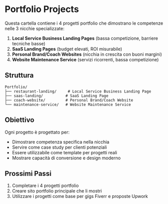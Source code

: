 # Portfolio Projects

Questa cartella contiene i 4 progetti portfolio che dimostrano le competenze nelle 3 nicchie specializzate:

1. **Local Service Business Landing Pages** (bassa competizione, barriere tecniche basse)
2. **SaaS Landing Pages** (budget elevati, ROI misurabile)
3. **Personal Brand/Coach Websites** (nicchia in crescita con buoni margini)
4. **Website Maintenance Service** (servizi ricorrenti, bassa competizione)

## Struttura

```
Portfolio/
├── restaurant-landing/     # Local Service Business Landing Page
├── saas-landing/          # SaaS Landing Page
├── coach-website/         # Personal Brand/Coach Website
└── maintenance-service/   # Website Maintenance Service
```

## Obiettivo

Ogni progetto è progettato per:
- Dimostrare competenza specifica nella nicchia
- Servire come case study per clienti potenziali
- Essere utilizzabile come template per progetti reali
- Mostrare capacità di conversione e design moderno

## Prossimi Passi

1. Completare i 4 progetti portfolio
2. Creare sito portfolio principale che li mostri
3. Utilizzare i progetti come base per gigs Fiverr e proposte Upwork